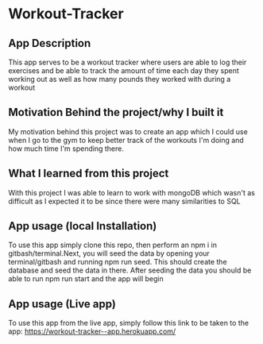 # Workout-Tracker

## App Description

This app serves to be a workout tracker where users are able to log their exercises and be able to track the amount of time each day they spent working out as well as how many pounds they worked with during a workout

## Motivation Behind the project/why I built it

My motivation behind this project was to create an app which I could use when I go to the gym to keep better track of the workouts I'm doing and how much time I'm spending there.

## What I learned from this project

With this project I was able to learn to work with mongoDB which wasn't as difficult as I expected it to be since there were many similarities to SQL

## App usage (local Installation)

To use this app simply clone this repo, then perform an npm i in gitbash/terminal.Next, you will seed the data by opening your terminal/gitbash and running npm run seed. This should create the database and seed the data in there. After seeding the data you should be able to run npm run start and the app will begin

## App usage (Live app)

To use this app from the live app, simply follow this link to be taken to the app: https://workout-tracker--app.herokuapp.com/

